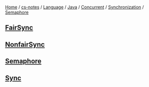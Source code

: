 [Home](https://mengxianbin.github.io) /
[cs-notes](https://mengxianbin.github.io/cs-notes/content) /
[Language](https://mengxianbin.github.io/cs-notes/content/Language) /
[Java](https://mengxianbin.github.io/cs-notes/content/Language/Java) /
[Concurrent](https://mengxianbin.github.io/cs-notes/content/Language/Java/Concurrent) /
[Synchronization](https://mengxianbin.github.io/cs-notes/content/Language/Java/Concurrent/Synchronization) /
[Semaphore](https://mengxianbin.github.io/cs-notes/content/Language/Java/Concurrent/Synchronization/Semaphore)

## [FairSync](https://mengxianbin.github.io/cs-notes/content/Language/Java/Concurrent/Synchronization/Semaphore/FairSync)

## [NonfairSync](https://mengxianbin.github.io/cs-notes/content/Language/Java/Concurrent/Synchronization/Semaphore/NonfairSync)

## [Semaphore](https://mengxianbin.github.io/cs-notes/content/Language/Java/Concurrent/Synchronization/Semaphore/Semaphore)

## [Sync](https://mengxianbin.github.io/cs-notes/content/Language/Java/Concurrent/Synchronization/Semaphore/Sync)

